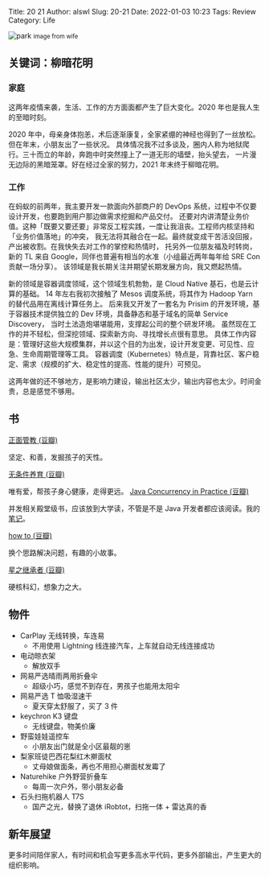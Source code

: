 Title: 20 21
Author: alswl
Slug: 20-21
Date: 2022-01-03 10:23
Tags: Review
Category: Life


![park](https://4ocf5n.dijingchao.com/upload_dropbox/202201/park.jpg)
<small>image from wife</small>

## 关键词：柳暗花明

### 家庭

这两年疫情来袭，生活、工作的方方面面都产生了巨大变化。2020 年也是我人生的至暗时刻。

2020 年中，母亲身体抱恙，术后逐渐康复，全家紧绷的神经也得到了一丝放松。但在年末，小朋友出了一些状况。
具体情况我不过多谈及，圈内人称为地狱爬行。三十而立的年龄，奔跑中时突然撞上了一道无形的墙壁，抬头望去，
一片漫无边际的黑暗笼罩。好在经过全家的努力，2021 年末终于柳暗花明。

### 工作

在蚂蚁的前两年，我主要开发一款面向外部商户的 DevOps 系统，过程中不仅要设计开发，也要跑到用户那边做需求挖掘和产品交付。
还要对内讲清楚业务价值。这种「既要又要还要」非常反工程实践，一度让我沮丧。工程师内核坚持和「业务价值落地」的冲突，
我无法将其融合在一起。最终就变成干苦活没回报，产出被收割。在我快失去对工作的掌控和热情时，
托另外一位朋友福及时转岗，新的 TL 来自 Google，同伴也普遍有相当的水准（小组最近两年每年给 SRE Con 贡献一场分享）。
该领域是我长期关注并期望长期发展方向，我又燃起热情。

新的领域是容器调度领域，这个领域生机勃勃，是 Cloud Native 基石，也是云计算的基础。
14 年左右我初次接触了 Mesos 调度系统，将其作为 Hadoop Yarn 的替代品用在离线计算任务上。
后来我又开发了一套名为 Prisim 的开发环境，基于容器技术提供独立的 Dev 环境，具备静态和基于域名的简单 Service Discovery，
当时土法造炮堪堪能用，支撑起公司的整个研发环境。
虽然现在工作的并不轻松，但深挖领域、探索新方向、寻找增长点很有意思。
具体工作内容是：管理好这些大规模集群，并以这个目的为出发，设计开发变更、可见性、应急、生命周期管理等工具。
容器调度（Kubernetes）特点是，背靠社区、客户稳定、需求（规模的扩大、稳定性的提高、性能的提升）可预见。

这两年做的还不够地方，是影响力建设，输出社区太少，输出内容也太少。时间金贵，总是感觉不够用。

## 书

[正面管教 (豆瓣)](https://book.douban.com/subject/3420606/)

坚定、和善，发掘孩子的天性。

[无条件养育 (豆瓣)](https://book.douban.com/subject/10773248/)

唯有爱，帮孩子身心健康，走得更远。
[Java Concurrency in Practice (豆瓣)](https://book.douban.com/subject/1888733/)

并发相关殿堂级书，应该放到大学读，不管是不是 Java 开发者都应该阅读。我的[笔记](https://book.douban.com/review/14121470/)。

[how to (豆瓣)](https://book.douban.com/subject/35048568/)

换个思路解决问题，有趣的小故事。

[星之继承者 (豆瓣)](https://book.douban.com/subject/35271451/)

硬核科幻，想象力之大。


## 物件

-   CarPlay 无线转换，车连易
    -   不用使用 Lightning 线连接汽车，上车就自动无线连接成功
-   电动晾衣架
    -   解放双手
-   网易严选晴雨两用折叠伞
    -   超级小巧，感觉不到存在，男孩子也能用太阳伞
-   网易严选 T 恤吸湿速干
    -   夏天穿太舒服了，买了 3 件
-   keychron K3 键盘
    -   无线键盘，物美价廉
-   野蛮娃娃遥控车
    -   小朋友出门就是全小区最靓的崽
-   梨家班徒巴西花梨红木擀面杖
    -   丈母娘做面条，再也不用担心擀面杖发霉了
-   Naturehike 户外野营折叠车
    -   每周一次户外，带小朋友必备
-   石头扫拖机器人 T7S
    -   国产之光，替换了退休 iRobtot，扫拖一体 + 雷达真的香

## 新年展望

更多时间陪伴家人，有时间和机会写更多高水平代码，更多外部输出，产生更大的组织影响。
